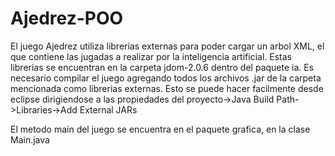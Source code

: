 # Ajedrez-POO
El juego Ajedrez utiliza librerias externas para poder cargar un arbol XML, el que contiene las jugadas a realizar por la inteligencia artificial.
Estas librerias se encuentran en la carpeta jdom-2.0.6 dentro del paquete ia.
Es necesario compilar el juego agregando todos los archivos .jar de la carpeta mencionada como librerias externas.
Esto se puede hacer facilmente desde eclipse dirigiendose a las propiedades del proyecto->Java Build Path->Libraries->Add External JARs

El metodo main del juego se encuentra en el paquete grafica, en la clase Main.java
